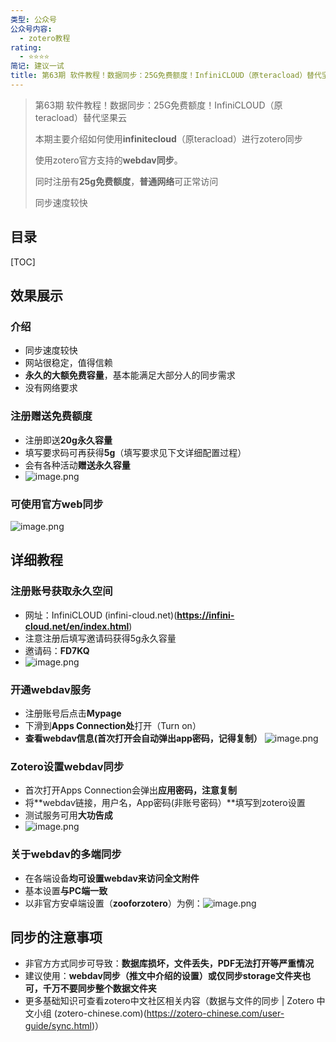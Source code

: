 ```yaml
---
类型: 公众号
公众号内容:
  - zotero教程
rating:
  - ⭐⭐⭐⭐
简记: 建议一试
title: 第63期 软件教程！数据同步：25G免费额度！InfiniCLOUD（原teracload）替代坚果云
---
```


>第63期 软件教程！数据同步：25G免费额度！InfiniCLOUD（原teracload）替代坚果云
>
>本期主要介绍如何使用**infinitecloud**（原teracload）进行zotero同步
>
>使用zotero官方支持的**webdav同步**。
>
>同时注册有**25g免费额度**，**普通网络**可正常访问
>
>同步速度较快

## 目录

[TOC]

## 效果展示

### 介绍

- 同步速度较快
- 网站很稳定，值得信赖
- **永久的大额免费容量**，基本能满足大部分人的同步需求
- 没有网络要求

### 注册赠送免费额度

- 注册即送**20g永久容量**
- 填写要求码可再获得**5g**（填写要求见下文详细配置过程）
- 会有各种活动**赠送永久容量**
- ![image.png](https://pic-go-42.oss-cn-guangzhou.aliyuncs.com/img/20240106103157.png)

### 可使用官方web同步

![image.png](https://pic-go-42.oss-cn-guangzhou.aliyuncs.com/img/20240106103537.png)

## 详细教程

### 注册账号获取永久空间

- 网址：InfiniCLOUD (infini-cloud.net)(**https://infini-cloud.net/en/index.html**)
- 注意注册后填写邀请码获得5g永久容量
- 邀请码：**FD7KQ**
- ![image.png](https://pic-go-42.oss-cn-guangzhou.aliyuncs.com/img/20240106104306.png)

### 开通webdav服务

- 注册账号后点击**Mypage**
- 下滑到**Apps Connection处**打开（Turn on）
- **查看webdav信息(首次打开会自动弹出app密码，记得复制）**
![image.png](https://pic-go-42.oss-cn-guangzhou.aliyuncs.com/img/20240106104742.png)

### Zotero设置webdav同步

- 首次打开Apps Connection会弹出**应用密码，注意复制**
- 将**webdav链接，用户名，App密码(非账号密码）**填写到zotero设置
- 测试服务可用**大功告成**
- ![image.png](https://pic-go-42.oss-cn-guangzhou.aliyuncs.com/img/20240106105443.png)

### 关于webdav的多端同步

- 在各端设备**均可设置webdav来访问全文附件**
- 基本设置**与PC端一致**
- 以非官方安卓端设置（**zooforzotero**）为例：![image.png](https://pic-go-42.oss-cn-guangzhou.aliyuncs.com/img/20240106110607.png)

## 同步的注意事项

- 非官方方式同步可导致：**数据库损坏，文件丢失，PDF无法打开等严重情况**
- 建议使用：**webdav同步（推文中介绍的设置）或仅同步storage文件夹也可，千万不要同步整个数据文件夹**
- 更多基础知识可查看zotero中文社区相关内容（数据与文件的同步 | Zotero 中文小组 (zotero-chinese.com)(https://zotero-chinese.com/user-guide/sync.html)）


